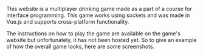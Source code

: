This website is a multiplayer drinking game made as a part of a course for interface programming.
This game works using sockets and was made in Vue.js and supports cross-platform functionality.

The instructions on how to play the game are available on the game's website but unfortunately, it has not been hosted yet. So to give an example of how the overall game looks, here are some screenshots.

